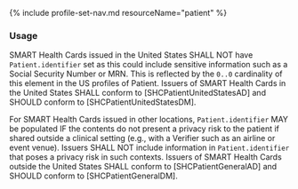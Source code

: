{% include profile-set-nav.md resourceName="patient" %}

### Usage

SMART Health Cards issued in the United States SHALL NOT have `Patient.identifier` set as this could include sensitive information such as a Social Security Number or MRN. This is reflected by the `0..0` cardinality of this element in the US profiles of Patient. Issuers of SMART Health Cards in the United States SHALL conform to [SHCPatientUnitedStatesAD] and SHOULD conform to [SHCPatientUnitedStatesDM].

For SMART Health Cards issued in other locations, `Patient.identifier` MAY be populated IF the contents do not present a privacy risk to the patient if shared outside a clinical setting (e.g., with a Verifier such as an airline or event venue). Issuers SHALL NOT include information in `Patient.identifier` that poses a privacy risk in such contexts. Issuers of SMART Health Cards outside the United States SHALL conform to [SHCPatientGeneralAD] and SHOULD conform to [SHCPatientGeneralDM].
